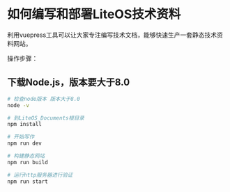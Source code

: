 # 如何编写和部署LiteOS技术资料

利用vuepress工具可以让大家专注编写技术文档，能够快速生产一套静态技术资料网站。

操作步骤：

## 下载Node.js，版本要大于8.0

```bash
# 检查node版本 版本大于8.0
node -v

# 到LiteOS_Documents根目录
npm install

# 开始写作
npm run dev

# 构建静态网站
npm run build

# 运行http服务器进行验证
npm run start

```
